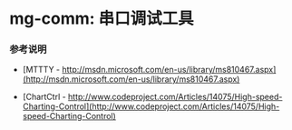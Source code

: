 ﻿# mg-comm: 串口调试工具

### 参考说明

*	[MTTTY - http://msdn.microsoft.com/en-us/library/ms810467.aspx](http://msdn.microsoft.com/en-us/library/ms810467.aspx)

*	[ChartCtrl - http://www.codeproject.com/Articles/14075/High-speed-Charting-Control](http://www.codeproject.com/Articles/14075/High-speed-Charting-Control)
